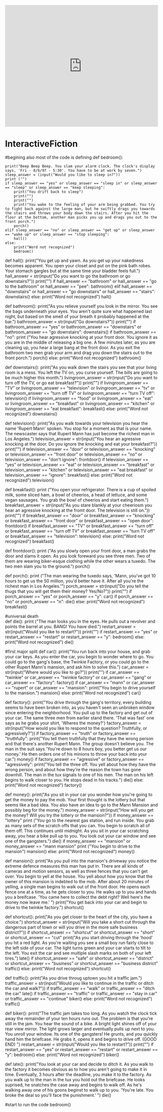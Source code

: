 <iframe height="400px" width="100%" src="https://repl.it/repls/SelfishMinorModes?lite=true" scrolling="no" frameborder="no" allowtransparency="true" allowfullscreen="true" sandbox="allow-forms allow-pointer-lock allow-popups allow-same-origin allow-scripts allow-modals"></iframe>



# InteractiveFiction
#begining also most of the code is defining
def bedroom():
    
    print("Beep Beep Beep. You slam your alarm clock. The clock's display says, 'Fri - 8/6/97 - 5:30'. You have to be at work by seven.")
    sleep_answer = (input("Would you like to sleep in?"))
    print ("")
    if sleep_answer == "yes" or sleep_answer == "sleep in" or sleep_answer == "sleep" or sleep_answer == "keep sleeping":
        print("You drift back to sleep")
        print("")
        print("")
        print("You wake to the feeling of your arm being grabbed. You try to fight back against the large man, but he swiftly drags you towards the stairs and throws your body down the stairs. After you hit the floor at the bottom, another man picks you up and drags you out to the front porch.")
        porch()
    elif sleep_answer == "no" or sleep_answer == "get up" or sleep_answer == "wake up" or sleep_answer == "stop sleeping":
        hall()
    else:
        print("Word not recognized")
        bedroom()

def hall():
    print("You get up and yawn. As you get up your nakedness becomes apparent. You open your closet and put on the pink bath robes. Your stomach gargles but at the same time your bladder feels full.")
    hall_answer = str(input("Do you want to go the bathroom or go downstairs?"))
    print("")
    if hall_answer == "bathroom" or hall_answer == "go to the bathroom" or hall_answer == "pee":
        bathroom()
    elif hall_answer == "downstairs" or hall_answer == "go downstairs" or hall_answer == "stairs":
        downstairs()
    else:
         print("Word not recognized")
         hall()

def bathroom():
    print("As you relieve yourself you look in the mirror. You see the bags underneath your eyes. You aren't quite sure what happened last night, but based on the smell of your breath it probably happened at the bar.")
    bathroom_answer = str(input("Go downstairs?"))
    print("")
    if bathroom_answer == "yes" or bathroom_answer ==  "downstairs" or bathroom_answer ==  "go downstairs":
        downstairs()
    if bathroom_answer == "no":
        print ("You hear agressive knocking at your front door. You ignore it as you are in the middle of releasing a big one. A few minutes later, as you are cleaning up, you hear a large bang at the front door. As you exit the bathroom two men grab your arm and drag you down the stairs out to the front porch.")
        porch()
    else:
        print("Word not recognized")
        bathroom()

def downstairs():
    print("As you walk down the stairs you see that your living room is a mess. You left the TV on, you curse yourself. The bills are going to be much higher this month.")
    livingroom_answer = str(input("Do you want to turn off the TV, or go eat breakfast?"))
    print("")
    if livingroom_answer == "TV" or livingroom_answer ==  "television" or livingroom_answer ==  "tv" or livingroom_answer ==  "turn off TV" or livingroom_answer ==  "turn TV off":
        television()
    if livingroom_answer == "food" or livingroom_answer ==  "eat" or livingroom_answer ==  "breakfast" or livingroom_answer ==  "kitchen" or livingroom_answer ==  "eat breakfast":
        breakfast()
    else:
        print("Word not recognized")
        downstairs()

def television():
    print("As you walk towards your television you hear the name 'Rupert Mann' spoken. You stop for a moment as that is your name. The newscaster says that Rupert Mann has just become the richest man in Los Angeles.")
    television_answer = str(input("You hear an agressive knocking at the door. Do you ignore the knocking and eat your breakfast?"))
    print("")
    if television_answer == "door" or television_answer == "knocking" or television_answer == "front door" or television_answer == "no" or television_answer == "don't ignore":
        frontdoor()
    if television_answer == "yes" or television_answer == "eat" or television_answer == "breakfast" or television_answer == "kitchen" or television_answer == "eat breakfast" or television_answer == "ignore":
        breakfast()
    else:
        print("Word not recognized")
        television()
       
def breakfast():
    print ("You open your refrigerator. There is a cup of spoiled milk, some sliced ham, a bowl of cheerios, a head of lettuce, and some vegan sausages. You grab the bowl of cheerios and start eating them.")   
    breakfast_answer = str(input("As you stare blankly at your cheeriosm you hear an agressive knocking at the fromt door. The television is still on."))
    print("")
    if breakfast_answer == "door" or  breakfast_answer == "knocking" or  breakfast_answer == "front door" or  breakfast_answer == "open door":
        frontdoor()
    if breakfast_answer == "TV" or  breakfast_answer == "turn off" or breakfast_answer == "turn off TV" or breakfast_answer == "turn TV off" or breakfast_answer == "television":
        television()
    else:
        print("Word not recognized")
        breakfast()
      
def frontdoor(): 
    print ("As you slowly open your front door, a man grabs the door and slams it open. As you look foreward you see three men. Two of them are wearing biker-esque clothing while the other wears a tuxedo. The two men slam you to the ground.") 
    porch()
        
def porch():
    print ("The man wearing the tuxedo says, 'Mann, you've got 10 hours to get us the 50 million, you'd better have it. After all you're the richest man in Los Angeles.'")
    porch_answer = str(input("Do you tell the thugs that you will get them their money? Yes/No?"))
    print("")
    if porch_answer == "yes" or porch_answer == "y":
        car()
    if porch_answer == "no" or porch_answer == "n":
        die()
    else:
        print("Word not recognized")
        breakfast()

#universal death        
def die():
    print ("The man looks you in the eyes. He pulls out a revolver and points the barrel at you. BANG! You have died.")
    restart_answer = str(input("Would you like to restart?"))
    print("")
    if restart_answer == "yes" or  restart_answer == "restart" or  restart_answer == "y":
      bedroom()
    else:
        print("Word not recognized")
        die()

#first major split
def car():
  print("You run back into your house, and grab your car keys. As you enter the car, you begin to wonder where to go. You could go to the gang's base, the Twinkie Factory, or you could go to the other Rupert Mann's mansion, and ask him to solve this.")
  car_answer = str(input("Where would you like to go?"))
  print("")
  if car_answer == "twinkie" or car_answer == "twinkie factory" or car_answer == "gang" or car_answer == "factory":
    factory()
  if car_answer == "mann" or car_answer == "rupert" or car_answer == "mansion":
    print("You begin to drive yourself to the mansion.")
    mansion()
  else:
      print("Word not recognized")
      car()


def factory():
  print("You drive through the gang's territory, every building seems to have been broken into, as you haven't seen an unbroken window since entering the neighborhood. You pull up to the factory and get out of your car. The same three men from earlier stand there. 'That was fast' one says as he grabs your shirt, 'Wheres the money?')
  factory_answer = str(input("How would you like to respond to the question? Truthfully, or agressively?"))
  if factory_answer == "truth" or factory_answer == "truthfully":
    print("You tell them truthfully that they have the wrong person and that there's another Rupert Mann. The group doesn't believe you. The man in the suit says 'You're down to 8 hours boy, you better get us our money.' He then orders one of his minions to throw your back into your car.")
    money()
  if factory_answer == "agressive" or factory_answer == "agressively":
    print("You tell the three off. You yell about how they have the wrong person, and about how they're the reason the town has gone downhill. The man in the tux signals to one of his men. The man on his left begins to walk closer to you. He stops dead in his tracks.")
    die()
  else: 
    print("Word not recognized")
        factory()


def money():
  print("As you sit in your car you wonder how you're going to get the money to pay the mob. Your first thought is the lottery but that seems like a bad idea. You also have an idea to go to the Mann Mansion and possibly beg for the money.")
  money_answer = str(input("How will you get the money? Will you try the lottery or the mansion?"))
  if money_answer == "lottery"
    print ("You go to the nearest gas station, and run inside. You grab as many sets of the scratch offs that you can. You begin to scratch all of them off. This continues until midnight. As you sit in your car scratching away, you hear a bike pull up to you. You look out your car window and see one of the gangsters.")
    die()
  if money_answer == "mansion" or money_answer == "mann mansion"
    print ("You begin to drive to the mansion")
    mansion()
  else: 
    print("Word not recognized")
    money()


def mansion():
  print("As you pull into the mansion's driveway you notice the extreme defence measures this man has put in. There are all kinds of cameras and motion sensors, as well as three fences that you can't get over. You begin to yell at the house. You yell about how you know that the owner of this mansion is indebted to the mob. After about 20 minutes of yelling, a single man begins to walk out of the front door. He opens each fence one at a time, as he gets closer to you. He walks up to you and hands you a breifcase. 'You came here to collect the debt right? Well here's the money now leave me.' ")
  print("You get back into your car and begin to drive to the twinkie factory.")
  shortcut()

def shortcut():
  print("As you get closer to the heart of the city, you have a choice.")
  shortcut_answer = str(input("Will you take a short cut through the dangerous part of town or will you drive in the more safe business district?"))
  if shortcut_answer == "shortcut" or shortcut_answer == "short" or shortcut_answer == "cut" 
    print("As you start driving through the 'hood' you hit a red light. As you're waiting you see a small boy run fairly close to the left side of your car. The light turns green and your car starts to tilt to the left. You exit the car and see multiple slash marks on both of your left tires.")
    late()
  if shortcut_answer == "safe" or shortcut_answer == "district" or shortcut_answer == "business" or shortcut_answer == "business district" 
    traffic()
  else: 
    print("Word not recognized")
    shortcut()

def traffic():
  print("As you drive throug uptown you hit a traffic jam.")
  traffic_answer = str(input("Would you like to continue in the traffic or ditch the car and walk?"))
  if traffic_answer == "walk" or traffic_answer == "ditch the car"
    late()
  if traffic_answer == "traffic" or traffic_answer == "stay in car" or traffic_answer == "continue"
    biker()
  else: 
    print("Word not recognized")
    traffic()

def biker():
 print("The traffic jam takes too long. As you watch the clock tick away the remainder of your ten hours runs out. The problem is that you're still in the jam. You hear the sound of a bike. A bright light shines off of your rear view mirror. The light grows larger and eventually pulls up next to you. You unroll your window. Its one of the gangsters! He grunts, and you quickly hand him the briefcase. He grabs it, opens it and begins to drive off. (GOOD END) ")
  restart_answer = str(input("Would you like to restart?"))
  print("")
  if restart_answer == "yes" or  restart_answer == "restart" or  restart_answer == "y":
   bedroom()
  else:
      print("Word not recognized")
      biker()

def late():
  print("You look at your car and decide to ditch it. As you walk to the factory it becomes obvious as to how you aren't going to make it in time. Eventually, 3 hours after the deadline, you make it to the factory. As you walk up to the man in the tux you hold out the briefcase. He looks suprised, he snatches the case away and begins to walk off. As he's walking away one of his goons beginst to walk up to you. 'You're late. You broke the deal so you'll face the punishment.' ")
  die()



#start to run the code
bedroom()

